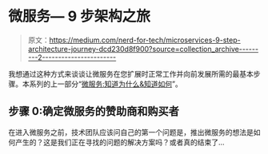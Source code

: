# 微服务— 9 步架构之旅

> 原文：<https://medium.com/nerd-for-tech/microservices-9-step-architecture-journey-dcd230d8f900?source=collection_archive---------2----------------------->

我想通过这种方式来谈谈让微服务在您扩展时正常工作并向前发展所需的最基本步骤。本系列的上一部分“[微服务:知道为什么&知道如何](https://medium.com/p/d5bf7cb5d459/edit?source=your_stories_page-------------------------------------)”。

## 步骤 0:确定微服务的赞助商和购买者

在进入微服务之前，技术团队应该问自己的第一个问题是，推出微服务的想法是如何产生的？这是我们正在寻找的问题的解决方案吗？或者真的结束了…